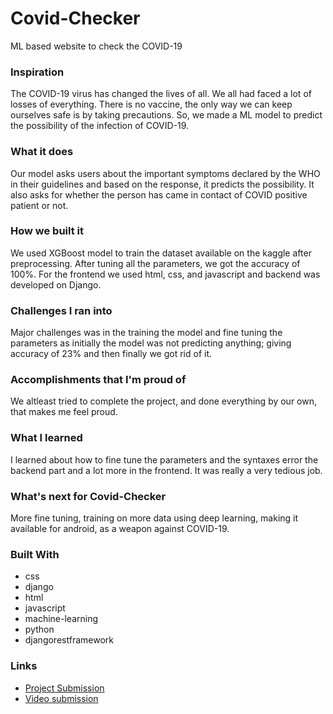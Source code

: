 # Covid-Checker
ML based website to check the COVID-19

### Inspiration
The COVID-19 virus has changed the lives of all. We all had faced a lot of losses of everything. There is no vaccine, the only way we can keep ourselves safe is by taking precautions. So, we made a ML model to predict the possibility of the infection of COVID-19.

### What it does
Our model asks users about the important symptoms declared by the WHO in their guidelines and based on the response, it predicts the possibility. It also asks for whether the person has came in contact of COVID positive patient or not.

### How we built it
We used XGBoost model to train the dataset available on the kaggle after preprocessing. After tuning all the parameters, we got the accuracy of 100%. For the frontend we used html, css, and javascript and backend was developed on Django.

### Challenges I ran into
Major challenges was in the training the model and fine tuning the parameters as initially the model was not predicting anything; giving accuracy of 23% and then finally we got rid of it.

### Accomplishments that I'm proud of
We altleast tried to complete the project, and done everything by our own, that makes me feel proud.

### What I learned
I learned about how to fine tune the parameters and the syntaxes error the backend part and a lot more in the frontend. It was really a very tedious job.

### What's next for Covid-Checker
More fine tuning, training on more data using deep learning, making it available for android, as a weapon against COVID-19.

### Built With
  - css
  - django
  - html
  - javascript
  - machine-learning
  - python
  - djangorestframework
 
### Links
  - [Project Submission](https://devpost.com/software/covid-checker-8kj30b)
  - [Video submission](https://youtu.be/bYCv36QU3z8)
